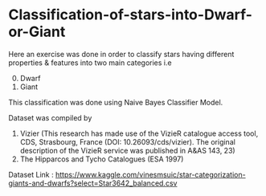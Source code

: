 # Classification-of-stars-into-Dwarf-or-Giant

Here an exercise was done in order to classify stars having different properties & features into two main categories i.e

0) Dwarf
1) Giant

This classification was done using Naive Bayes Classifier Model. 

Dataset was compiled by 
1) Vizier (This research has made use of the VizieR catalogue access tool, CDS, Strasbourg, France (DOI: 10.26093/cds/vizier). The original description of the VizieR service was published in A&AS 143, 23)
2) The Hipparcos and Tycho Catalogues (ESA 1997)

Dataset Link : https://www.kaggle.com/vinesmsuic/star-categorization-giants-and-dwarfs?select=Star3642_balanced.csv

